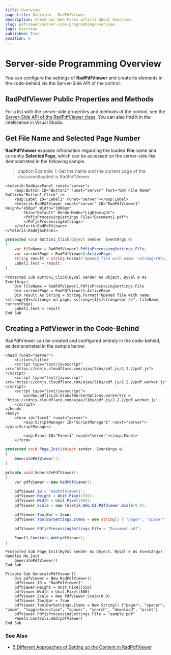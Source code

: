 ```yaml
---
title: Overview
page_title: Overview - RadPdfViewer
description: Check our Web Forms article about Overview.
slug: pdfviewer/server-side-programming/overview
tags: overview
published: True
position: 0
---
```


# Server-side Programming Overview

You can configure the settings of **RadPdfViewer** and create its elements in the code-behind via the Server-Side API of the control.

## RadPdfViewer Public Properties and Methods

For a list with the server-side properties and methods of the control, see the [Server-Side API of the RadPdfViewer class](https://docs.telerik.com/devtools/aspnet-ajax/api/server/Telerik.Web.UI/RadPdfViewer). You can also find it in the intellisense in Visual Studio.

## Get File Name and Selected Page Number

**RadPdfViewer** exposes infromation regarding the loaded **File** name and currently **SelectedPage**, which can be accessed on the server-side like demonstrated in the following sample.

>caption Example 1: Get the name and the current page of the documentloaded in RadPdfViewer

````ASP.NET
<telerik:RadAjaxPanel runat="server">
    <asp:Button ID="Button1" runat="server" Text="Get File Name" OnClick="Button1_Click" />
    <asp:Label ID="Label1" runat="server"></asp:Label>
    <telerik:RadPdfViewer runat="server" ID="RadPdfViewer1" Height="450px" Width="1000px"
        Skin="Default" RenderMode="Lightweight">
        <PdfjsProcessingSettings File="Document1.pdf">
        </PdfjsProcessingSettings>
    </telerik:RadPdfViewer>
</telerik:RadAjaxPanel>
````

````C#
protected void Button1_Click(object sender, EventArgs e)
{
    var fileName = RadPdfViewer1.PdfjsProcessingSettings.File;
    var currentPage = RadPdfViewer1.ActivePage;
    string result = string.Format("Opened file with name: <strong>{0}</strong> on page: <strong>{1}</strong><br />", fileName, currentPage);
    Label1.Text = result;
}
````
````VB
Protected Sub Button1_Click(ByVal sender As Object, ByVal e As EventArgs)
    Dim fileName = RadPdfViewer1.PdfjsProcessingSettings.File
    Dim currentPage = RadPdfViewer1.ActivePage
    Dim result As String = String.Format("Opened file with name: <strong>{0}</strong> on page: <strong>{1}</strong><br />", fileName, currentPage)
    Label1.Text = result
End Sub
````

## Creating a PdfViewer in the Code-Behind

RadPdfViewer can be created and configured entirely in the code-behind, as demonstrated in the sample below:

````ASP.NET
<head runat="server">
    <title></title>
    <script type="text/javascript" src="https://cdnjs.cloudflare.com/ajax/libs/pdf.js/2.2.2/pdf.js"></script>
    <script type="text/javascript" src="https://cdnjs.cloudflare.com/ajax/libs/pdf.js/2.2.2/pdf.worker.js"></script>
    <script type="text/javascript">
        window.pdfjsLib.GlobalWorkerOptions.workerSrc = 'https://cdnjs.cloudflare.com/ajax/libs/pdf.js/2.2.2/pdf.worker.js';
    </script>
</head>
<body>
    <form id="form1" runat="server">
        <asp:ScriptManager ID="ScriptManager1" runat="server"></asp:ScriptManager>

        <asp:Panel ID="Panel1" runat="server"></asp:Panel>
    </form>
````

````C#
protected void Page_Init(object sender, EventArgs e)
{
    GeneratePdfViewer();
}

private void GeneratePdfViewer()
{
    var pdfViewer = new RadPdfViewer();

    pdfViewer.ID = "RadPdfViewer1";
    pdfViewer.Height = Unit.Pixel(550);
    pdfViewer.Width = Unit.Pixel(800);
    pdfViewer.Scale = new Telerik.Web.UI.PdfViewer.Scale(0.9);

    pdfViewer.ToolBar = true;
    pdfViewer.ToolBarSettings.Items = new string[] { "pager", "spacer", "zoom", "toggleSelection", "spacer", "search", "download", "print" };

    pdfViewer.PdfjsProcessingSettings.File = "Document.pdf";

    Panel1.Controls.Add(pdfViewer);
}
````
````VB
Protected Sub Page_Init(ByVal sender As Object, ByVal e As EventArgs) Handles Me.Init
    GeneratePdfViewer()
End Sub

Private Sub GeneratePdfViewer()
    Dim pdfViewer = New RadPdfViewer()
    pdfViewer.ID = "RadPdfViewer1"
    pdfViewer.Height = Unit.Pixel(550)
    pdfViewer.Width = Unit.Pixel(800)
    pdfViewer.Scale = New PdfViewer.Scale(0.9)
    pdfViewer.ToolBar = True
    pdfViewer.ToolBarSettings.Items = New String() {"pager", "spacer", "zoom", "toggleSelection", "spacer", "search", "download", "print"}
    pdfViewer.PdfjsProcessingSettings.File = "sample.pdf"
    Panel1.Controls.Add(pdfViewer)
End Sub
````

### See Also

* [5 Different Approaches of Setting up the Content in RadPdfViewer](https://www.telerik.com/blogs/5-different-approaches-setting-up-content-radpdfviewer-aspnet-ajax)



